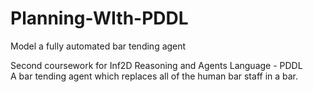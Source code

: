 # Planning-WIth-PDDL
Model a fully automated bar tending agent

Second coursework for Inf2D Reasoning and Agents Language - PDDL  
A bar tending agent which replaces all of the human bar staff in a bar.

